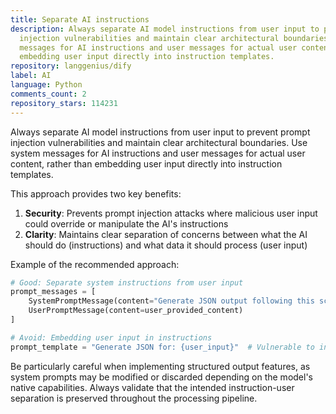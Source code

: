 ```yaml
---
title: Separate AI instructions
description: Always separate AI model instructions from user input to prevent prompt
  injection vulnerabilities and maintain clear architectural boundaries. Use system
  messages for AI instructions and user messages for actual user content, rather than
  embedding user input directly into instruction templates.
repository: langgenius/dify
label: AI
language: Python
comments_count: 2
repository_stars: 114231
---
```


Always separate AI model instructions from user input to prevent prompt injection vulnerabilities and maintain clear architectural boundaries. Use system messages for AI instructions and user messages for actual user content, rather than embedding user input directly into instruction templates.

This approach provides two key benefits:
1. **Security**: Prevents prompt injection attacks where malicious user input could override or manipulate the AI's instructions
2. **Clarity**: Maintains clear separation of concerns between what the AI should do (instructions) and what data it should process (user input)

Example of the recommended approach:
```python
# Good: Separate system instructions from user input
prompt_messages = [
    SystemPromptMessage(content="Generate JSON output following this schema: {...}"),
    UserPromptMessage(content=user_provided_content)
]

# Avoid: Embedding user input in instructions
prompt_template = "Generate JSON for: {user_input}"  # Vulnerable to injection
```

Be particularly careful when implementing structured output features, as system prompts may be modified or discarded depending on the model's native capabilities. Always validate that the intended instruction-user separation is preserved throughout the processing pipeline.